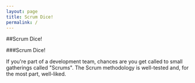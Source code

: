 ```yaml
---
layout: page
title: Scrum Dice!
permalink: /
---
```


##Scrum Dice!

###Scrum Dice!

If you're part of a development team, chances are you get called to small gatherings called "Scrums". The Scrum methodology is well-tested and, for the most part, well-liked. 
